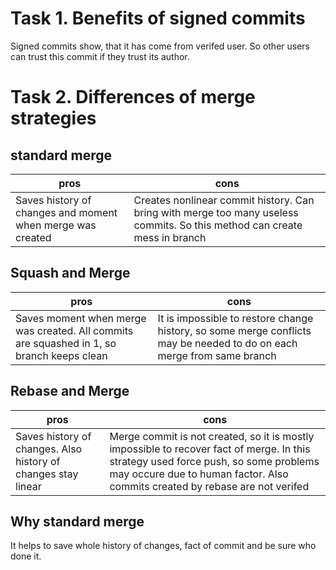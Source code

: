# Task 1. Benefits of signed commits
Signed commits show, that it has come from verifed user. So other users can trust this commit if they trust its author.

# Task 2. Differences of merge strategies
## standard merge
|pros|cons|
|----|----|
|Saves history of changes and moment when merge was created| Creates nonlinear commit history. Can bring with merge too many useless commits. So this method can create mess in branch|
## Squash and Merge
|pros|cons|
|----|----|
|Saves moment when merge was created. All commits are squashed in 1, so branch keeps clean| It is impossible to restore change history, so some merge conflicts may be needed to do on each merge from same branch|

## Rebase and Merge
|pros|cons|
|----|----|
|Saves history of changes. Also history of changes stay linear| Merge commit is not created, so it is mostly impossible to recover fact of merge. In this strategy used force push, so some problems may occure due to human factor. Also commits created by rebase are not verifed|

## Why standard merge
It helps to save whole history of changes, fact of commit and be sure who done it.
